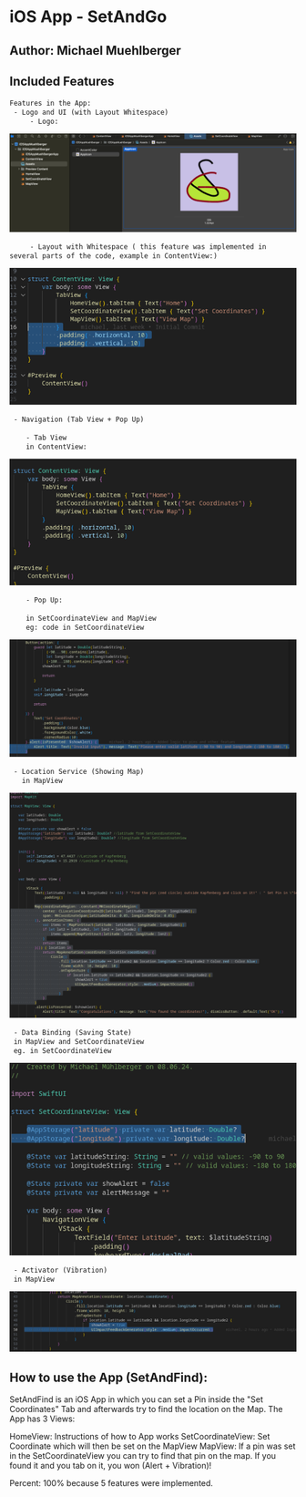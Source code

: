 # iOS App - SetAndGo
## Author: Michael Muehlberger

## Included Features



    Features in the App:
     - Logo and UI (with Layout Whitespace)
         - Logo:
   ![Feature: Logo](images/logo.png)

         - Layout with Whitespace ( this feature was implemented in  several parts of the code, example in ContentView:)
   ![Feature: Layout with whitespace](images/layout.png)

     
     - Navigation (Tab View + Pop Up)

        - Tab View 
        in ContentView:
   ![Feature: Tab View](images/tabview.png)
        
        - Pop Up:

        in SetCoordinateView and MapView
        eg: code in SetCoordinateView
   ![Feature: Pop Up](images/popup.png)
     
     - Location Service (Showing Map)
       in MapView
   ![Feature: Location Service](images/locationservice.png)
        
     
     - Data Binding (Saving State)
     in MapView and SetCoordinateView
     eg. in SetCoordinateView
   ![Feature: Data Binding](images/databinding.png)
     
     - Activator (Vibration)
     in MapView
   ![Feature: Activator (Vibration)](images/activator.png)

## How to use the App (SetAndFind):
SetAndFind is an iOS App in which you can set a Pin inside the "Set Coordinates" Tab and afterwards try to find the location on the Map. The App has 3 Views:

HomeView: Instructions of how to App works
SetCoordinateView: Set Coordinate which will then be set on the MapView
MapView: If a pin was set in the SetCoordinateView you can try to find that pin on the map. If you found it and you tab on it, you won (Alert + Vibration)!

Percent: 100% because 5 features were implemented.
